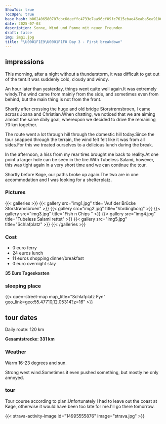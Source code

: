 ```yaml
---
ShowToc: true
TocOpen: true
base_hash: b062406580707cbc6deeffc4733e7aa96cf09fc7615ebae46eaba5ea9106325c
date: 2025-07-03
description: Sonne, Wind und Panne mit neuen Freunden
draft: false
img: img1.jpg
title: "\U0001F1E9\U0001F1F0 Day 3 - First breakdown"
---
```


## impressions
This morning, after a night without a thunderstorm, it was difficult to get out of the tent.It was suddenly cold, cloudy and windy.

An hour later than yesterday, things went quite well again.It was extremely windy.The wind came from mainly from the side, and sometimes even from behind, but the main thing is not from the front.

Shortly after crossing the huge and old bridge Storstrømsbroen, I came across Joana and Christian.When chatting, we noticed that we are aiming almost the same daily goal, whereupon we decided to drive the remaining 70 km together.

The route went a lot through hill through the domestic hill today.Since the tour snapped through the terrain, the wind felt felt like it was from all sides.For this we treated ourselves to a delicious lunch during the break.

In the afternoon, a hiss from my rear tires brought me back to reality.At one point a larger hole can be seen in the tire.With Tubeless Salami, however, this was tight again in a very short time and we can continue the tour.

Shortly before Køge, our paths broke up again.The two are in one accommodation and I was looking for a shelterplatz.

### Pictures
{{< galleries >}}
{{< gallery src="img1.jpg" title="Auf der Brücke Storstrømsbroen" >}}
{{< gallery src="img2.jpg" title="Vordingborg" >}}
{{< gallery src="img3.jpg" title="Fish n Chips " >}}
{{< gallery src="img4.jpg" title="Tubeless Salami rettet" >}}
{{< gallery src="img5.jpg" title="Schlafplatz" >}}
{{< /galleries >}}

### Cost
- 0 euro ferry
- 24 euros lunch
- 11 euros shopping dinner/breakfast
- 0 euro overnight stay

**35 Euro Tageskosten**

### sleeping place


{{< open-street-map map_title="Schlafplatz Fyn" geo_link=geo:55.47710,12.05314?z=16" >}}

## tour dates
Daily route: 120 km

**Gesamtstrecke: 331 km**

### Weather
Warm 16-23 degrees and sun.

Strong west wind.Sometimes it even pushed something, but mostly he only annoyed.

### tour
Tour course according to plan.Unfortunately I had to leave out the coast at Køge, otherwise it would have been too late for me.I'll go there tomorrow.

{{< strava-activity-image id="14995555876" image="strava.jpg" >}}